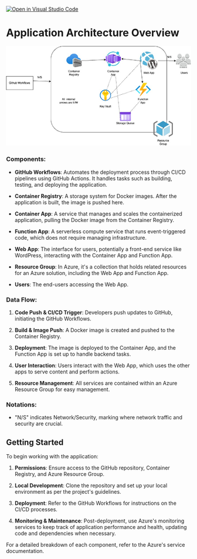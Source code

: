 [![Open in Visual Studio Code](https://classroom.github.com/assets/open-in-vscode-718a45dd9cf7e7f842a935f5ebbe5719a5e09af4491e668f4dbf3b35d5cca122.svg)](https://classroom.github.com/online_ide?assignment_repo_id=13669283&assignment_repo_type=AssignmentRepo)

# Application Architecture Overview

![Solution Diagram.jpg](https://github.com/Naserien/519web-deploy/blob/main/Solution%20Diagram.jpg)

### Components:

- **GitHub Workflows**: Automates the deployment process through CI/CD pipelines using GitHub Actions. It handles tasks such as building, testing, and deploying the application.

- **Container Registry**: A storage system for Docker images. After the application is built, the image is pushed here.

- **Container App**: A service that manages and scales the containerized application, pulling the Docker image from the Container Registry.

- **Function App**: A serverless compute service that runs event-triggered code, which does not require managing infrastructure.

- **Web App**: The interface for users, potentially a front-end service like WordPress, interacting with the Container App and Function App.

- **Resource Group**: In Azure, it's a collection that holds related resources for an Azure solution, including the Web App and Function App.

- **Users**: The end-users accessing the Web App.

### Data Flow:

1. **Code Push & CI/CD Trigger**: Developers push updates to GitHub, initiating the GitHub Workflows.

2. **Build & Image Push**: A Docker image is created and pushed to the Container Registry.

3. **Deployment**: The image is deployed to the Container App, and the Function App is set up to handle backend tasks.

4. **User Interaction**: Users interact with the Web App, which uses the other apps to serve content and perform actions.

5. **Resource Management**: All services are contained within an Azure Resource Group for easy management.

### Notations:

- "N/S" indicates Network/Security, marking where network traffic and security are crucial.

## Getting Started

To begin working with the application:

1. **Permissions**: Ensure access to the GitHub repository, Container Registry, and Azure Resource Group.

2. **Local Development**: Clone the repository and set up your local environment as per the project's guidelines.

3. **Deployment**: Refer to the GitHub Workflows for instructions on the CI/CD processes.

4. **Monitoring & Maintenance**: Post-deployment, use Azure's monitoring services to keep track of application performance and health, updating code and dependencies when necessary.

For a detailed breakdown of each component, refer to the Azure's service documentation.
